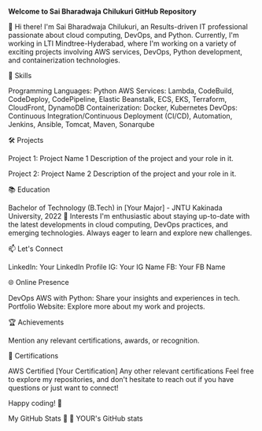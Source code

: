 **Welcome to Sai Bharadwaja Chilukuri GitHub Repository**

👋 Hi there! I'm Sai Bharadwaja Chilukuri, an Results-driven IT professional passionate about cloud computing, DevOps, and Python. Currently, I'm working in LTI Mindtree-Hyderabad, where I'm working on a variety of exciting projects involving AWS services, DevOps, Python development, and containerization technologies.  

🔧 Skills

Programming Languages: Python
AWS Services: Lambda, CodeBuild, CodeDeploy, CodePipeline, Elastic Beanstalk, ECS, EKS, Terraform, CloudFront, DynamoDB
Containerization: Docker, Kubernetes
DevOps: Continuous Integration/Continuous Deployment (CI/CD), Automation, Jenkins, Ansible, Tomcat, Maven, Sonarqube

🛠️ Projects

Project 1: Project Name 1
Description of the project and your role in it.

Project 2: Project Name 2
Description of the project and your role in it.

📚 Education

Bachelor of Technology (B.Tech) in [Your Major] - JNTU Kakinada University, 2022
🌱 Interests
I'm enthusiastic about staying up-to-date with the latest developments in cloud computing, DevOps practices, and emerging technologies. Always eager to learn and explore new challenges.

📫 Let's Connect

LinkedIn: Your LinkedIn Profile
IG: Your IG Name
FB: Your FB Name

🌐 Online Presence

DevOps AWS with Python: Share your insights and experiences in tech.
Portfolio Website: Explore more about my work and projects.

🏆 Achievements

Mention any relevant certifications, awards, or recognition.

📖 Certifications

AWS Certified [Your Certification]
Any other relevant certifications
Feel free to explore my repositories, and don't hesitate to reach out if you have questions or just want to connect!

Happy coding! 🚀

My GitHub Stats 🚀 🚀
YOUR's GitHub stats

